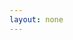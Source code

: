 ```yaml
---
layout: none
---
```


<RedoclyAPIBlock src="https://developer-stage.adobe.com/redocly-test/openapi/generative_expand.yaml" width="600px" disableSidebar />
